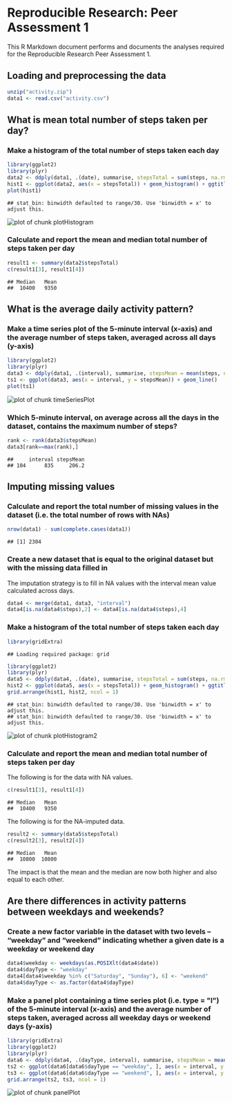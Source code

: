 # Reproducible Research: Peer Assessment 1

This R Markdown document performs and documents the analyses required for the
Reproducible Research Peer Assessment 1.

## Loading and preprocessing the data


```r
unzip("activity.zip")
data1 <- read.csv("activity.csv")
```

## What is mean total number of steps taken per day?

### Make a histogram of the total number of steps taken each day

```r
library(ggplot2)
library(plyr)
data2 <- ddply(data1, .(date), summarise, stepsTotal = sum(steps, na.rm = TRUE))
hist1 <- ggplot(data2, aes(x = stepsTotal)) + geom_histogram() + ggtitle("Histogram of data with NAs")
plot(hist1)
```

```
## stat_bin: binwidth defaulted to range/30. Use 'binwidth = x' to adjust this.
```

![plot of chunk plotHistogram](figure/plotHistogram.png) 

### Calculate and report the mean and median total number of steps taken per day

```r
result1 <- summary(data2$stepsTotal)
c(result1[3], result1[4])
```

```
## Median   Mean 
##  10400   9350
```

## What is the average daily activity pattern?

### Make a time series plot of the 5-minute interval (x-axis) and the average number of steps taken, averaged across all days (y-axis)


```r
library(ggplot2)
library(plyr)
data3 <- ddply(data1, .(interval), summarise, stepsMean = mean(steps, na.rm = TRUE))
ts1 <- ggplot(data3, aes(x = interval, y = stepsMean)) + geom_line()
plot(ts1)
```

![plot of chunk timeSeriesPlot](figure/timeSeriesPlot.png) 

### Which 5-minute interval, on average across all the days in the dataset, contains the maximum number of steps?

```r
rank <- rank(data3$stepsMean)
data3[rank==max(rank),]
```

```
##     interval stepsMean
## 104      835     206.2
```

## Imputing missing values

### Calculate and report the total number of missing values in the dataset (i.e. the total number of rows with NAs)


```r
nrow(data1) - sum(complete.cases(data1))
```

```
## [1] 2304
```

### Create a new dataset that is equal to the original dataset but with the missing data filled in

The imputation strategy is to fill in NA values with the interval mean value calculated across days.


```r
data4 <- merge(data1, data3, "interval")
data4[is.na(data4$steps),2] <- data4[is.na(data4$steps),4]
```

### Make a histogram of the total number of steps taken each day

```r
library(gridExtra)
```

```
## Loading required package: grid
```

```r
library(ggplot2)
library(plyr)
data5 <- ddply(data4, .(date), summarise, stepsTotal = sum(steps, na.rm = TRUE))
hist2 <- ggplot(data5, aes(x = stepsTotal)) + geom_histogram() + ggtitle("Histogram of NA-imputed data")
grid.arrange(hist1, hist2, ncol = 1)
```

```
## stat_bin: binwidth defaulted to range/30. Use 'binwidth = x' to adjust this.
## stat_bin: binwidth defaulted to range/30. Use 'binwidth = x' to adjust this.
```

![plot of chunk plotHistogram2](figure/plotHistogram2.png) 

### Calculate and report the mean and median total number of steps taken per day

The following is for the data with NA values.


```r
c(result1[3], result1[4])
```

```
## Median   Mean 
##  10400   9350
```

The following is for the NA-imputed data.


```r
result2 <- summary(data5$stepsTotal)
c(result2[3], result2[4])
```

```
## Median   Mean 
##  10800  10800
```

The impact is that the mean and the median are now both higher and also equal to each other.

## Are there differences in activity patterns between weekdays and weekends?

### Create a new factor variable in the dataset with two levels – “weekday” and “weekend” indicating whether a given date is a weekday or weekend day


```r
data4$weekday <- weekdays(as.POSIXlt(data4$date))
data4$dayType <- "weekday"
data4[data4$weekday %in% c("Saturday", "Sunday"), 6] <- "weekend"
data4$dayType <- as.factor(data4$dayType)
```

### Make a panel plot containing a time series plot (i.e. type = "l") of the 5-minute interval (x-axis) and the average number of steps taken, averaged across all weekday days or weekend days (y-axis)


```r
library(gridExtra)
library(ggplot2)
library(plyr)
data6 <- ddply(data4, .(dayType, interval), summarise, stepsMean = mean(steps, na.rm = TRUE))
ts2 <- ggplot(data6[data6$dayType == "weekday", ], aes(x = interval, y = stepsMean)) + geom_line() + ggtitle("Weekdays")
ts3 <- ggplot(data6[data6$dayType == "weekend", ], aes(x = interval, y = stepsMean)) + geom_line() + ggtitle("Weekends")
grid.arrange(ts2, ts3, ncol = 1)
```

![plot of chunk panelPlot](figure/panelPlot.png) 
